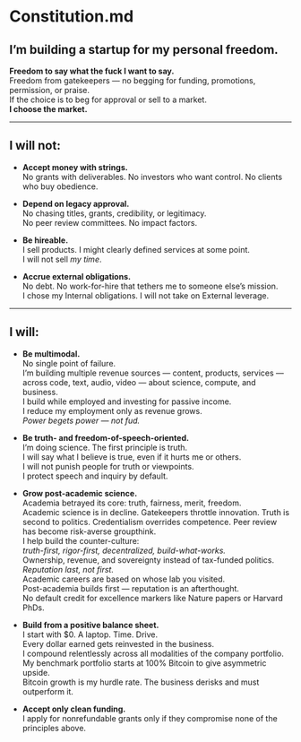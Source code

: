 # Constitution.md

## I’m building a startup for my personal freedom.

**Freedom to say what the fuck I want to say.**  
Freedom from gatekeepers — no begging for funding, promotions, permission, or praise.  
If the choice is to beg for approval or sell to a market.  
**I choose the market.**

---

## I will not:

- **Accept money with strings.**  
  No grants with deliverables. No investors who want control. No clients who buy obedience.

- **Depend on legacy approval.**  
  No chasing titles, grants, credibility, or legitimacy.  
  No peer review committees. No impact factors.

- **Be hireable.**  
  I sell products. I might clearly defined services at some point.  
  I will not sell *my time*.

- **Accrue external obligations.**  
  No debt. No work-for-hire that tethers me to someone else’s mission.  
  I chose my Internal obligations. I will not take on External leverage.

---

## I will:

- **Be multimodal.**  
  No single point of failure.  
  I’m building multiple revenue sources — content, products, services — across code, text, audio, video — about science, compute, and business.  
  I build while employed and investing for passive income.  
  I reduce my employment only as revenue grows.  
  *Power begets power — not fud.*

- **Be truth- and freedom-of-speech-oriented.**  
  I’m doing science. The first principle is truth.  
  I will say what I believe is true, even if it hurts me or others.  
  I will not punish people for truth or viewpoints.  
  I protect speech and inquiry by default.

- **Grow post-academic science.**  
  Academia betrayed its core: truth, fairness, merit, freedom.  
  Academic science is in decline. Gatekeepers throttle innovation. Truth is second to politics. Credentialism overrides competence. Peer review has become 
risk-averse groupthink.  
  I help build the counter-culture:  
  *truth-first, rigor-first, decentralized, build-what-works.*  
  Ownership, revenue, and sovereignty instead of tax-funded politics.  
  *Reputation last, not first.*  
  Academic careers are based on whose lab you visited.  
  Post-academia builds first — reputation is an afterthought.  
  No default credit for excellence markers like Nature papers or Harvard PhDs.

- **Build from a positive balance sheet.**  
  I start with $0. A laptop. Time. Drive.  
  Every dollar earned gets reinvested in the business.  
  I compound relentlessly across all modalities of the company portfolio.   
  My benchmark portfolio starts at 100% Bitcoin to give asymmetric upside.  
  Bitcoin growth is my hurdle rate. The business derisks and must outperform it.

- **Accept only clean funding.**  
  I apply for nonrefundable grants only if they compromise none of the principles above.
